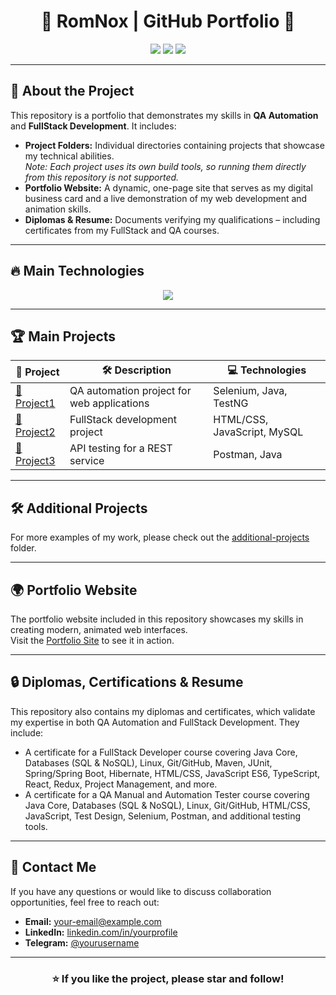 <h1 align="center">🚀 RomNox | GitHub Portfolio 🚀</h1>

<p align="center">
  <img src="https://img.shields.io/github/stars/RomNox/Portfolio?style=for-the-badge">
  <img src="https://img.shields.io/github/forks/RomNox/Portfolio?style=for-the-badge">
  <img src="https://img.shields.io/github/license/RomNox/Portfolio?style=for-the-badge">
</p>

---

## 🌟 About the Project

This repository is a portfolio that demonstrates my skills in **QA Automation** and **FullStack Development**. It includes:

- **Project Folders:** Individual directories containing projects that showcase my technical abilities.  
  *Note: Each project uses its own build tools, so running them directly from this repository is not supported.*
- **Portfolio Website:** A dynamic, one-page site that serves as my digital business card and a live demonstration of my web development and animation skills.
- **Diplomas & Resume:** Documents verifying my qualifications – including certificates from my FullStack and QA courses.

---

## 🔥 Main Technologies

<p align="center">
  <img src="https://skillicons.dev/icons?i=java,js,html,css,git,linux,mysql,selenium,postman,jenkins">
</p>

---

## 🏆 Main Projects

| 🚀 Project | 🛠 Description | 💻 Technologies |
|------------|---------------|-----------------|
| [📌 Project1](main-projects/Project1) | QA automation project for web applications | Selenium, Java, TestNG |
| [📌 Project2](main-projects/Project2) | FullStack development project | HTML/CSS, JavaScript, MySQL |
| [📌 Project3](main-projects/Project3) | API testing for a REST service | Postman, Java |

---

## 🛠 Additional Projects

For more examples of my work, please check out the [additional-projects](additional-projects/) folder.

---

## 🌍 Portfolio Website

The portfolio website included in this repository showcases my skills in creating modern, animated web interfaces.  
Visit the [Portfolio Site](site-portfolio/) to see it in action.

---

## 🔒 Diplomas, Certifications & Resume

This repository also contains my diplomas and certificates, which validate my expertise in both QA Automation and FullStack Development. They include:
- A certificate for a FullStack Developer course covering Java Core, Databases (SQL & NoSQL), Linux, Git/GitHub, Maven, JUnit, Spring/Spring Boot, Hibernate, HTML/CSS, JavaScript ES6, TypeScript, React, Redux, Project Management, and more.
- A certificate for a QA Manual and Automation Tester course covering Java Core, Databases (SQL & NoSQL), Linux, Git/GitHub, HTML/CSS, JavaScript, Test Design, Selenium, Postman, and additional testing tools.

---

## 📩 Contact Me

If you have any questions or would like to discuss collaboration opportunities, feel free to reach out:

- **Email:** [your-email@example.com](mailto:your-email@example.com)
- **LinkedIn:** [linkedin.com/in/yourprofile](https://linkedin.com/in/yourprofile)
- **Telegram:** [@yourusername](https://t.me/yourusername)

---

<h3 align="center">⭐️ If you like the project, please star and follow!</h3>
